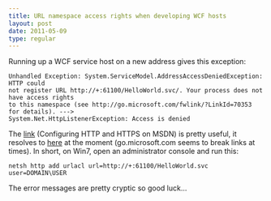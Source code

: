 ```yaml
---
title: URL namespace access rights when developing WCF hosts
layout: post
date: 2011-05-09
type: regular
---
```


Running up a WCF service host on a new address gives this exception:

    Unhandled Exception: System.ServiceModel.AddressAccessDeniedException: HTTP could 
    not register URL http://+:61100/HelloWorld.svc/. Your process does not have access rights 
    to this namespace (see http://go.microsoft.com/fwlink/?LinkId=70353 for details). ---> 
    System.Net.HttpListenerException: Access is denied

The [link][1]  (Configuring HTTP and HTTPS on MSDN) is pretty useful, it resolves to [here][2] at the moment (go.microsoft.com seems to break links at times). In short, on Win7, open an administrator console and run this:

    netsh http add urlacl url=http://+:61100/HelloWorld.svc user=DOMAIN\USER

The error messages are pretty cryptic so good luck...

[1]: http://go.microsoft.com/fwlink/?LinkId=70353
[2]: http://msdn.microsoft.com/en-us/library/ms733768.aspx
